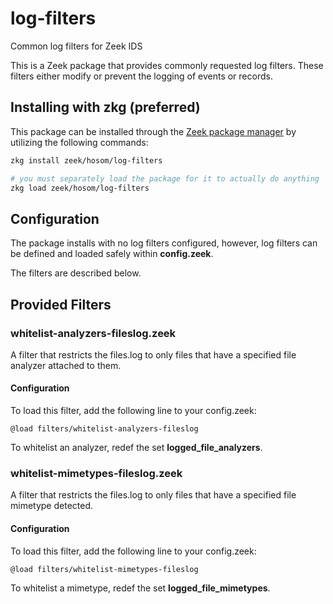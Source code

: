 # log-filters
Common log filters for Zeek IDS

This is a Zeek package that provides commonly requested log filters. These filters either modify or prevent the logging of events or records.

## Installing with zkg (preferred)

This package can be installed through the [Zeek package manager](http://bro-package-manager.readthedocs.io) by utilizing the following commands:

```sh
zkg install zeek/hosom/log-filters

# you must separately load the package for it to actually do anything
zkg load zeek/hosom/log-filters
```

## Configuration

The package installs with no log filters configured, however, log filters can be defined and loaded safely within **config.zeek**. 

The filters are described below.

## Provided Filters

### whitelist-analyzers-fileslog.zeek

A filter that restricts the files.log to only files that have a specified file analyzer attached to them. 

#### Configuration

To load this filter, add the following line to your config.zeek:

```
@load filters/whitelist-analyzers-fileslog
```

To whitelist an analyzer, redef the set **logged_file_analyzers**.

### whitelist-mimetypes-fileslog.zeek

A filter that restricts the files.log to only files that have a specified file mimetype detected.

#### Configuration

To load this filter, add the following line to your config.zeek:

```
@load filters/whitelist-mimetypes-fileslog
```

To whitelist a mimetype, redef the set **logged_file_mimetypes**.